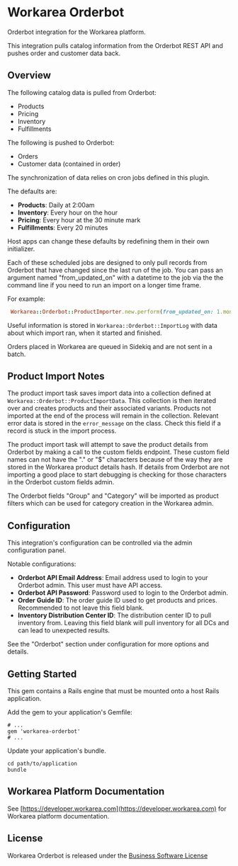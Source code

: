 Workarea Orderbot
================================================================================

Orderbot integration for the Workarea platform.

This integration pulls catalog information from the Orderbot REST API and pushes order and customer data back.

Overview
--------------------------------------------------------------------------------

The following catalog data is pulled from Orderbot:

* Products
* Pricing
* Inventory
* Fulfillments

The following is pushed to Orderbot:

* Orders
* Customer data (contained in order)

The synchronization of data relies on cron jobs defined in this plugin.

The defaults are:

* **Products**: Daily at 2:00am
* **Inventory**: Every hour on the hour
* **Pricing**: Every hour at the 30 minute mark
* **Fulfillments**: Every 20 minutes

Host apps can change these defaults by redefining them in their own initializer.

Each of these scheduled jobs are designed to only pull records from Orderbot that have changed since the last run of the job. You can pass an argument named "from_updated_on" with a datetime to the job via the the command line if you need to run an import on a longer time frame.

For example:
```ruby
 Workarea::Orderbot::ProductImporter.new.perform(from_updated_on: 1.month.ago) # gets all products updated within the last month
```

Useful information is stored in ```Workarea::Orderbot::ImportLog``` with data about which import ran, when it started and finished.

Orders placed in Workarea are queued in Sidekiq and are not sent in a batch.

Product Import Notes
--------------------------------------------------------------------------------

The product import task saves import data into a collection defined at ```Workarea::Orderbot::ProductImportData```. This collection is then iterated over and creates products and their associated variants. Products not imported at the end of the process will remain in the collection. Relevant error data is stored in the ```error_message``` on the class. Check this field if a record is stuck in the import process.

The product import task will attempt to save the product details from Orderbot by making a call to the custom fields endpoint. These custom field names can not have the "." or "$" characters because of the way they are stored in the Workarea product details hash. If details from Orderbot are not importing a good place to start debugging is checking for those characters in the Orderbot custom fields admin.

The Orderbot fields "Group" and "Category" will be imported as product filters which can be used for category creation in the Workarea admin.

Configuration
--------------------------------------------------------------------------------

This integration's configuration can be controlled via the admin configuration panel.

Notable configurations:

* **Orderbot API Email Address**: Email address used to login to your Orderbot admin. This user must have API access.
* **Orderbot API Password**: Password used to login to the Orderbot admin.
* **Order Guide ID**: The order guide ID used to get products and prices. Recommended to not leave this field blank.
* **Inventory Distribution Center ID**: The distribution center ID to pull inventory from. Leaving this field blank will pull inventory for all DCs and can lead to unexpected results.

See the "Orderbot" section under configuration for more options and details.

Getting Started
--------------------------------------------------------------------------------

This gem contains a Rails engine that must be mounted onto a host Rails application.

Add the gem to your application's Gemfile:

    # ...
    gem 'workarea-orderbot'
    # ...

Update your application's bundle.

    cd path/to/application
    bundle


Workarea Platform Documentation
--------------------------------------------------------------------------------

See [https://developer.workarea.com](https://developer.workarea.com) for Workarea platform documentation.

License
--------------------------------------------------------------------------------

Workarea Orderbot is released under the [Business Software License](LICENSE)
